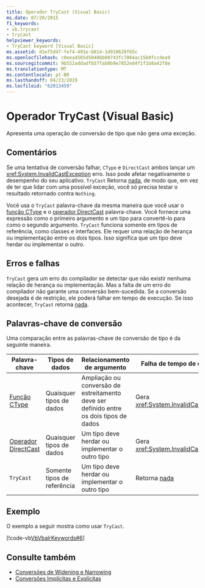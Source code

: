 ```yaml
---
title: Operador TryCast (Visual Basic)
ms.date: 07/20/2015
f1_keywords:
- vb.trycast
- trycast
helpviewer_keywords:
- TryCast keyword [Visual Basic]
ms.assetid: d1ef5d47-fef4-491e-b014-1d910628f65c
ms.openlocfilehash: c0eea4565d5040bb00743fc7864ac15b0fccdea9
ms.sourcegitcommit: 9b552addadfb57fab0b9e7852ed4f1f1b8a42f8e
ms.translationtype: MT
ms.contentlocale: pt-BR
ms.lasthandoff: 04/23/2019
ms.locfileid: "62013459"
---
```

# <a name="trycast-operator-visual-basic"></a>Operador TryCast (Visual Basic)
Apresenta uma operação de conversão de tipo que não gera uma exceção.  
  
## <a name="remarks"></a>Comentários  
 Se uma tentativa de conversão falhar, `CType` e `DirectCast` ambos lançar um <xref:System.InvalidCastException> erro. Isso pode afetar negativamente o desempenho do seu aplicativo. `TryCast` Retorna [nada](../../../visual-basic/language-reference/nothing.md), de modo que, em vez de ter que lidar com uma possível exceção, você só precisa testar o resultado retornado contra `Nothing`.  
  
 Você usa o `TryCast` palavra-chave da mesma maneira que você usar o [função CType](../../../visual-basic/language-reference/functions/ctype-function.md) e o [operador DirectCast](../../../visual-basic/language-reference/operators/directcast-operator.md) palavra-chave. Você fornece uma expressão como o primeiro argumento e um tipo para convertê-lo para como o segundo argumento. `TryCast` funciona somente em tipos de referência, como classes e interfaces. Ele requer uma relação de herança ou implementação entre os dois tipos. Isso significa que um tipo deve herdar ou implementar o outro.  
  
## <a name="errors-and-failures"></a>Erros e falhas  
 `TryCast` gera um erro do compilador se detectar que não existir nenhuma relação de herança ou implementação. Mas a falta de um erro do compilador não garante uma conversão bem-sucedida. Se a conversão desejada é de restrição, ele poderá falhar em tempo de execução. Se isso acontecer, `TryCast` retorna [nada](../../../visual-basic/language-reference/nothing.md).  
  
## <a name="conversion-keywords"></a>Palavras-chave de conversão  
 Uma comparação entre as palavras-chave de conversão de tipo é da seguinte maneira.  
  
|Palavra-chave|Tipos de dados|Relacionamento de argumento|Falha de tempo de execução|  
|---|---|---|---|  
|[Função CType](../../../visual-basic/language-reference/functions/ctype-function.md)|Quaisquer tipos de dados|Ampliação ou conversão de estreitamento deve ser definido entre os dois tipos de dados|Gera <xref:System.InvalidCastException>|  
|[Operador DirectCast](../../../visual-basic/language-reference/operators/directcast-operator.md)|Quaisquer tipos de dados|Um tipo deve herdar ou implementar o outro tipo|Gera <xref:System.InvalidCastException>|  
|`TryCast`|Somente tipos de referência|Um tipo deve herdar ou implementar o outro tipo|Retorna [nada](../../../visual-basic/language-reference/nothing.md)|  
  
## <a name="example"></a>Exemplo  
 O exemplo a seguir mostra como usar `TryCast`.  
  
 [!code-vb[VbVbalrKeywords#6](~/samples/snippets/visualbasic/VS_Snippets_VBCSharp/VbVbalrKeywords/VB/Class1.vb#6)]  
  
## <a name="see-also"></a>Consulte também

- [Conversões de Widening e Narrowing](../../../visual-basic/programming-guide/language-features/data-types/widening-and-narrowing-conversions.md)
- [Conversões Implícitas e Explícitas](../../../visual-basic/programming-guide/language-features/data-types/implicit-and-explicit-conversions.md)
